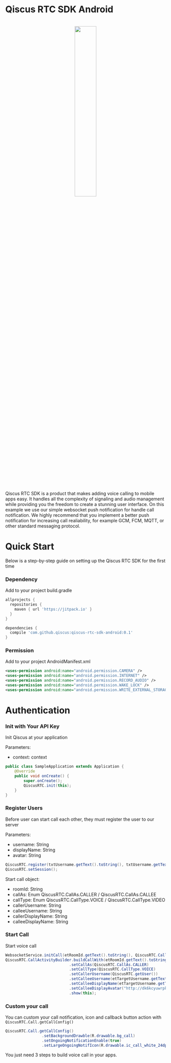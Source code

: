 # Qiscus RTC SDK Android

<p align="center"><br/><img src="https://github.com/qiscus/qiscus-rtc-sdk-android/blob/master/screenshoot/calling.png" width="37%" /><br/></p>

Qiscus RTC SDK is a product that makes adding voice calling to mobile apps easy. It handles all the complexity of signaling and audio management while providing you the freedom to create a stunning user interface.
On this example we use our simple websocket push notification for handle call notification. We highly recommend that you implement a better push notification for increasing call realiability, for example GCM, FCM, MQTT, or other standard messaging protocol.

# Quick Start

Below is a step-by-step guide on setting up the Qiscus RTC SDK for the first time

### Dependency

Add to your project build.gradle

```groovy
allprojects {
  repositories {
    maven { url 'https://jitpack.io' }
  }
}
```

```groovy
dependencies {
  compile 'com.github.qiscus:qiscus-rtc-sdk-android:0.1'
}
```

### Permission

Add to your project AndroidManifest.xml

```xml
<uses-permission android:name="android.permission.CAMERA" />
<uses-permission android:name="android.permission.INTERNET" />
<uses-permission android:name="android.permission.RECORD_AUDIO" />
<uses-permission android:name="android.permission.WAKE_LOCK" />
<uses-permission android:name="android.permission.WRITE_EXTERNAL_STORAGE" />
```

# Authentication

### Init with Your API Key

Init Qiscus at your application

Parameters:
* context: context

```java
public class SampleApplication extends Application {
    @Override
    public void onCreate() {
        super.onCreate();
        QiscusRTC.init(this);
    }
}
```

### Register Users

Before user can start call each other, they must register the user to our server

Parameters:
* username: String
* displayName: String
* avatar: String

```java
QiscusRTC.register(txtUsername.getText().toString(), txtUsername.getText().toString(), "http://dk6kcyuwrpkrj.cloudfront.net/wp-content/uploads/sites/45/2014/05/avatar-blank.jpg");
QiscusRTC.setSession();
```

Start call object:
* roomId: String
* callAs: Enum QiscusRTC.CallAs.CALLER / QiscusRTC.CallAs.CALLEE
* callType: Enum QiscusRTC.CallType.VOICE / QiscusRTC.CallType.VIDEO
* callerUsername: String
* calleeUsername: String
* callerDisplayName: String
* calleeDisplayName: String

### Start Call

Start voice call

```java
WebsocketService.initCall(etRoomId.getText().toString(), QiscusRTC.CallType.VOICE, etTargetUsername.getText().toString(), QiscusRTC.getUser(), "http://dk6kcyuwrpkrj.cloudfront.net/wp-content/uploads/sites/45/2014/05/avatar-blank.jpg");
QiscusRTC.CallActivityBuilder.buildCallWith(etRoomId.getText().toString())
                            .setCallAs(QiscusRTC.CallAs.CALLER)
                            .setCallType(QiscusRTC.CallType.VOICE)
                            .setCallerUsername(QiscusRTC.getUser())
                            .setCalleeUsername(etTargetUsername.getText().toString())
                            .setCalleeDisplayName(etTargetUsername.getText().toString())
                            .setCalleeDisplayAvatar("http://dk6kcyuwrpkrj.cloudfront.net/wp-content/uploads/sites/45/2014/05/avatar-blank.jpg")
                            .show(this);
```


### Custom your call

You can custom your call notification, icon and callback button action with ```QiscusRTC.Call.getCallConfig()```

```java
QiscusRTC.Call.getCallConfig()
                .setBackgroundDrawble(R.drawable.bg_call)
                .setOngoingNotificationEnable(true)
                .setLargeOngoingNotifIcon(R.drawable.ic_call_white_24dp);
```

You just need 3 steps to build voice call in your apps.